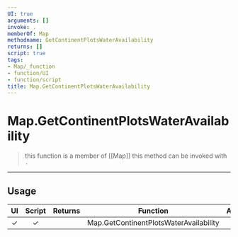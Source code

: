 ```yaml
---
UI: true
arguments: []
invoke: .
memberOf: Map
methodname: GetContinentPlotsWaterAvailability
returns: []
script: true
tags:
- Map/_function
- function/UI
- function/script
title: Map.GetContinentPlotsWaterAvailability
---
```

# Map.GetContinentPlotsWaterAvailability
> this function is a member of [[Map]]
> this method can be invoked with `.`
-----
## Usage
|  UI | Script | Returns | Function | Arguments |
|:---:|:------:|-------:|:--------:|:---------|
|✓|✓||Map.GetContinentPlotsWaterAvailability||
